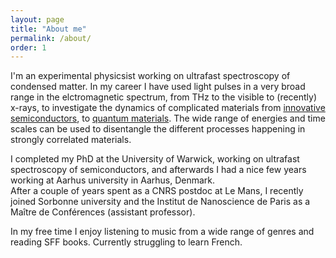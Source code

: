 ```yaml
---
layout: page
title: "About me"
permalink: /about/
order: 1
---
```

<p>
I'm an experimental physicsist working on ultrafast spectroscopy of condensed matter.
In my career I have used light pulses in a very broad range in the elctromagnetic spectrum, from THz to the visible to (recently) x-rays,
to investigate the dynamics of complicated materials from <a href="https://pubs.acs.org/doi/abs/10.1021/acs.jpcc.8b07792">innovative semiconductors</a>,
to <a href="https://arxiv.org/abs/2407.03013">quantum materials</a>.
The wide range of energies and time scales can be used to disentangle the different processes happening in strongly correlated materials. <br/>
</p>
<p>
I completed my PhD at the University of Warwick, working on ultrafast spectroscopy of semiconductors, and afterwards I had a nice few years working at Aarhus university in Aarhus, Denmark.<br/>
After a couple of years spent as a CNRS postdoc at Le Mans, I recently joined Sorbonne university and the Institut de Nanoscience de Paris as a Maître de Conférences (assistant professor).<br/>
</p>
<p>
In my free time I enjoy listening to music from a wide range of genres and reading SFF books. Currently struggling to learn French.
</p>

